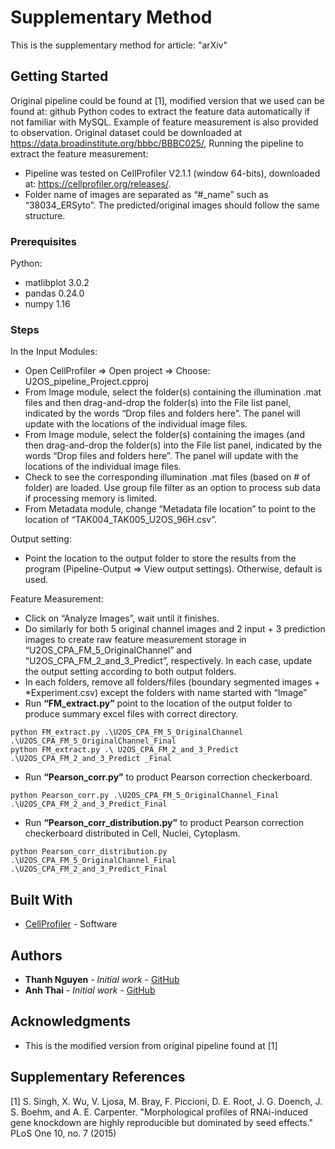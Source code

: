 # Supplementary Method

This is the supplementary method for article: "arXiv"

## Getting Started

Original pipeline could be found at [1], modified version that we used can be found at: github 
Python codes to extract the feature data automatically if not familiar with MySQL. Example of feature measurement is also provided to observation. 
Original dataset could be downloaded at https://data.broadinstitute.org/bbbc/BBBC025/,
Running the pipeline to extract the feature measurement:
-	Pipeline was tested on CellProfiler V2.1.1 (window 64-bits), downloaded at: https://cellprofiler.org/releases/.
-	Folder name of images are separated as “#_name” such as “38034_ERSyto”. The predicted/original images should follow the same structure. 


### Prerequisites
Python:
- matlibplot 3.0.2
- pandas 0.24.0
- numpy 1.16

### Steps

In the Input Modules:
-	Open CellProfiler => Open project => Choose: U2OS_pipeline_Project.cpproj
-	From Image module, select the folder(s) containing the illumination .mat files and then drag-and-drop the folder(s) into the File list panel, indicated by the words “Drop files and folders here”. The panel will update with the locations of the individual image files. 
-	From Image module, select the folder(s) containing the images (and then drag-and-drop the folder(s) into the File list panel, indicated by the words “Drop files and folders here”. The panel will update with the locations of the individual image files.
-	Check to see the corresponding illumination .mat files (based on # of folder) are loaded. Use group file filter as an option to process sub data if processing memory is limited.
-	From Metadata module, change “Metadata file location” to point to the location of “TAK004_TAK005_U2OS_96H.csv”.

Output setting:
-	Point the location to the output folder to store the results from the program (Pipeline-Output => View output settings). Otherwise, default is used.

Feature Measurement:
-	Click on “Analyze Images”, wait until it finishes.
-	Do similarly for both 5 original channel images and 2 input + 3 prediction images to create raw feature measurement storage in “U2OS_CPA_FM_5_OriginalChannel” and “U2OS_CPA_FM_2_and_3_Predict”, respectively. In each case, update the output setting according to both output folders. 
-	In each folders, remove all folders/files (boundary segmented images + *Experiment.csv) except the folders with name started with “Image”
-	Run **“FM_extract.py”** point to the location of the output folder to produce summary excel files with correct directory.

```
python FM_extract.py .\U2OS_CPA_FM_5_OriginalChannel .\U2OS_CPA_FM_5_OriginalChannel_Final
python FM_extract.py .\ U2OS_CPA_FM_2_and_3_Predict  .\U2OS_CPA_FM_2_and_3_Predict _Final
```
-	Run **“Pearson_corr.py”** to product Pearson correction checkerboard.
```
python Pearson_corr.py .\U2OS_CPA_FM_5_OriginalChannel_Final .\U2OS_CPA_FM_2_and_3_Predict_Final
```
-	Run **“Pearson_corr_distribution.py”** to product Pearson correction checkerboard distributed in Cell, Nuclei, Cytoplasm.
```
python Pearson_corr_distribution.py .\U2OS_CPA_FM_5_OriginalChannel_Final .\U2OS_CPA_FM_2_and_3_Predict_Final
```

## Built With

* [CellProfiler](https://cellprofiler.org/releases/) - Software

## Authors

* **Thanh Nguyen** - *Initial work* - [GitHub](https://github.com/32nguyen)
* **Anh Thai** - *Initial work* - [GitHub]()

## Acknowledgments

* This is the modified version from original pipeline found at [1]

## Supplementary References
[1] S. Singh, X. Wu, V. Ljosa, M. Bray, F. Piccioni, D. E. Root, J. G. Doench, J. S. Boehm, and A. E. Carpenter. "Morphological profiles of RNAi-induced gene knockdown are highly reproducible but dominated by seed effects." PLoS One 10, no. 7 (2015)

